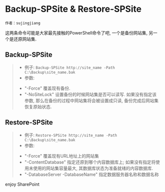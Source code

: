 # Backup-SPSite &amp; Restore-SPSite
    作者：sujingjiang

这两条命令可能是大家最先接触的PowerShell命令了吧, 一个是备份网站集, 另一个是还原网站集.

## Backup-SPSite
> - 例子: `Backup-SPSite http://site_name -Path C:\Backup\site_name.bak`
> - 参数:
>  + "-Force" 覆盖现有备份.
>  + "-NoSiteLock" 设置备份的时候网站集是否可以读写. 如果没有指定该参数, 那么在备份的过程中网站集将会被设置成只读, 备份完成后网站集恢复原始状态.

## Restore-SPSite
> - 例子: `Restore-SPSite http://site_name -Path C:\Backup\site_name.bak`
> - 参数:
>  + "-Force" 覆盖现有URL地址上的网站集
>  + "-ContentDatabase" 指定还原到哪个内容数据库上; 如果没有指定将使用未使用的网站集容量最大, 其数据库状态为准备就绪的内容数据库.
>  + "-DatabaseServer -DatabaseName" 指定数据服务器名称和数据名称

enjoy SharePoint
